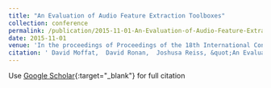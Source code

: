 ```yaml
---
title: "An Evaluation of Audio Feature Extraction Toolboxes"
collection: conference
permalink: /publication/2015-11-01-An-Evaluation-of-Audio-Feature-Extraction-Toolboxes
date: 2015-11-01
venue: 'In the proceedings of Proceedings of the 18th International Conference on Digital Audio Effects (DAFx-15)'
citation: ' David Moffat,  David Ronan,  Joshusa Reiss, &quot;An Evaluation of Audio Feature Extraction Toolboxes.&quot; In the proceedings of Proceedings of the 18th International Conference on Digital Audio Effects (DAFx-15), 2015.'
---
```

Use [Google Scholar](https://scholar.google.com/scholar?q=An+Evaluation+of+Audio+Feature+Extraction+Toolboxes){:target="_blank"} for full citation